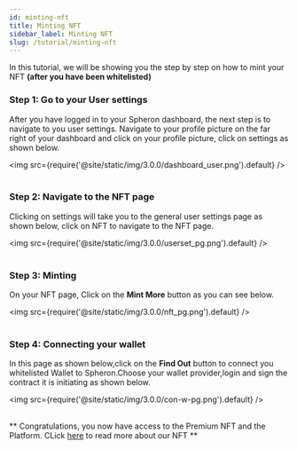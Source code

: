```yaml
---
id: minting-nft
title: Minting NFT
sidebar_label: Minting NFT
slug: /tutorial/minting-nft
---
```


In this tutorial, we will be showing you the step by step on how to mint your NFT  **(after you have been whitelisted)**

### Step 1: Go to your User settings
After you have logged in to your Spheron dashboard, the next step is to navigate to you user settings. Navigate to your profile picture on the far right of your dashboard and click on your profile picture, click on settings as shown below.

<img src={require('@site/static/img/3.0.0/dashboard_user.png').default} /> <br/><br/>

### Step 2: Navigate to the NFT page
Clicking on settings will take you to the general user settings page as shown below, click on NFT to navigate to the NFT page.

<img src={require('@site/static/img/3.0.0/userset_pg.png').default} /> <br/><br/>

### Step 3: Minting
On your NFT page, Click on the **Mint More** button as you can see below.

<img src={require('@site/static/img/3.0.0/nft_pg.png').default} /> <br/><br/>

### Step 4: Connecting your wallet
In this page as shown below,click on the **Find Out** button to connect you whitelisted Wallet to Spheron.Choose your wallet provider,login and sign the contract it is initiating as shown below.

<img src={require('@site/static/img/3.0.0/con-w-pg.png').default} /> <br/><br/>

** Congratulations, you now have access to the Premium NFT and the Platform. CLick [here](/nft-gated-access.md) to read more about our NFT **

